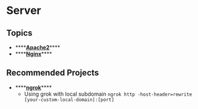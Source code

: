 # Server

## Topics

* \*\*\*\*[**Apache2**](apache2/)\*\*\*\*
* \*\*\*\*[**Nginx**](nginx/)\*\*\*\*

## Recommended Projects

* \*\*\*\*[**ngrok**](https://ngrok.com/)\*\*\*\*
  * Using grok with local subdomain `ngrok http -host-header=rewrite [your-custom-local-domain]:[port]`

